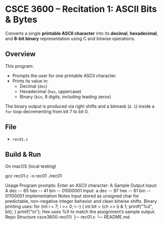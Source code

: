 # CSCE 3600 – Recitation 1: ASCII Bits & Bytes

Converts a single **printable ASCII character** into its **decimal**, **hexadecimal**, and **8-bit binary** representation using C and bitwise operations.

## Overview
This program:
- Prompts the user for one printable ASCII character.
- Prints its value in:
  - Decimal (`dec`)
  - Hexadecimal (`hex`, uppercase)
  - Binary (`bin`, 8 digits, including leading zeros)

The binary output is produced via right shifts and a bitmask (`& 1`) inside a `for` loop decrementing from bit 7 to bit 0.

## File
- `rec01.c`

## Build & Run
On macOS (local testing)

gcc rec01.c -o rec01
./rec01

Usage
Program prompts:
Enter an ASCII character: A
Sample Output
Input: A
dec -- 65
hex -- 41
bin -- 01000001
Input: a
dec -- 97
hex -- 61
bin -- 01100001
Implementation Notes
Input stored as unsigned char for predictable, non-negative integer behavior and clean bitwise shifts.
Binary printing uses:
for (int i = 7; i >= 0; i--) {
    int bit = (ch >> i) & 1;
    printf("%d", bit);
}
printf("\n");
Hex uses %X to match the assignment’s sample output.
Repo Structure
csce3600-rec01/
├─ rec01.c
└─ README.md



